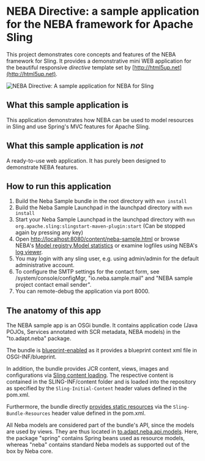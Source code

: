 # NEBA Directive: a sample application for the NEBA framework for Apache Sling
This project demonstrates core concepts and features of the NEBA framework for Sling. 
It provides a demonstrative mini WEB application for the beautiful responsive _directive_ template set by [http://html5up.net](http://html5up.net).

![NEBA Directive: A sample application for NEBA for Sling](README/intro.png)

## What this sample application is
This application demonstrates how NEBA can be used to model resources in Sling and use Spring's MVC features for Apache Sling.

## What this sample application is _not_ 
A ready-to-use web application. It has purely been designed to demonstrate NEBA features.
 
## How to run this application
1. Build the Neba Sample bundle in the root directory with `mvn install`
2. Build the Neba Sample Launchpad in the launchpad directory with `mvn install`
3. Start your Neba Sample Launchpad in the launchpad directory with `mvn  org.apache.sling:slingstart-maven-plugin:start` (Can be stopped again by pressing any key)
5. Open [http://localhost:8080/content/neba-sample.html](http://localhost:8080/content/neba-sample.html) or browse NEBA's 
   [Model registry](http://localhost:8080/system/console/modelregistry),[Model statistics](http://localhost:8080/system/console/modelstatistics) or examine logfiles using NEBA's [log viewer](http://localhost:8080/system/console/logviewer).
6. You may login with any sling user, e.g. using admin/admin for the default administrative account.
7. To configure the SMTP settings for the contact form, see /system/console/configMgr, "io.neba.sample.mail" and "NEBA sample project contact email sender".
9. You can remote-debug the application via port 8000.
 
## The anatomy of this app
The NEBA sample app is an OSGi bundle. It contains application code (Java POJOs, Services annotated with SCR metadata, NEBA models) in the "to.adapt.neba" package.

The bundle is [blueprint-enabled](http://www.eclipse.org/gemini/blueprint/) as it provides a blueprint context xml file in OSGI-INF/blueprint.

In addition, the bundle provides JCR content, views, images and configurations via [Sling content loading](https://sling.apache.org/documentation/bundles/content-loading-jcr-contentloader.html).
The respective content is contained in the SLING-INF/content folder and is loaded into the repository as specified by the `Sling-Initial-Content` header values defined in the pom.xml.

Furthermore, the bundle directly [provides static resources](https://sling.apache.org/documentation/bundles/bundle-resources-extensions-bundleresource.html) via the `Sling-Bundle-Resources` header value defined in the pom.xml.

All Neba models are considered part of the bundle's API, since the models are used by views. They are thus located in [to.adapt.neba.api.models](https://github.com/unic/neba-sample-project/tree/master/src/main/java/to/adapt/neba/api/models).
Here, the package "spring" contains Spring beans used as resource models, whereas "neba" contains standard Neba models as supported out of the box by Neba core. 

